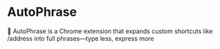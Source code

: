 # AutoPhrase
🚀 AutoPhrase is a Chrome extension that expands custom shortcuts like /address into full phrases—type less, express more
